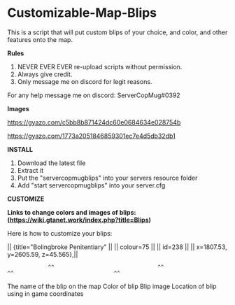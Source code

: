 # Customizable-Map-Blips
This is a script that will put custom blips of your choice, and color, and other features onto the map.


**Rules**

1. NEVER EVER EVER re-upload scripts without permission.
2. Always give credit.
3. Only message me on discord for legit reasons.

For any help message me on discord: ServerCopMug#0392

**Images**

https://gyazo.com/c5bb8b871424dc60e0684634e028754b

https://gyazo.com/1773a2051846859301ec7e4d5db32db1

**INSTALL**

1. Download the latest file
2. Extract it
3. Put the "servercopmugblips" into your servers resource folder
4. Add "start servercopmugblips" into your server.cfg

**CUSTOMIZE** 

**Links to change colors and images of blips: (https://wiki.gtanet.work/index.php?title=Blips)** 

Here is how to customize your blips: 

|| {title="Bolingbroke Penitentiary" ||       || colour=75 ||       || id=238 ||      || x=1807.53, y=2605.59, z=45.565},||
 
                 ^^                                 ^^                   ^^                                ^^
 
  The name of the blip on the map             Color of blip          Blip image     Location of blip using in game coordinates
